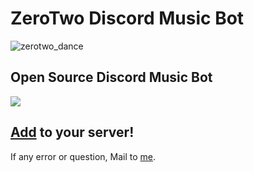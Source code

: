 # ZeroTwo Discord Music Bot

![zerotwo_dance](https://i.pinimg.com/736x/a5/04/05/a504058784154e306894c82ac23a2b01.jpg)

## Open Source Discord Music Bot

![](https://img.shields.io/badge/Add-ZeroTwo-brightgreen)
## [Add](https://discord.com/api/oauth2/authorize?client_id=960047470589657108&permissions=2150631424&scope=applications.commands%20bot) to your server!

If any error or question, Mail to [me](mailto:aksidion@kreimben.com).
